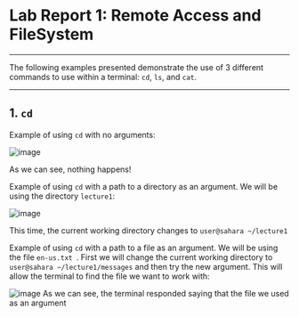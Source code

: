 # Lab Report 1: Remote Access and FileSystem
---
The following examples presented demonstrate the use of 3 different commands to use within a terminal: `cd`, `ls`, and `cat`.

---
## 1. `cd`
Example of using `cd` with no arguments:

![image](https://github.com/egoswami1/cse15l-lab-reports/assets/114527221/b74be326-000d-4e2c-a202-5651ee729858)

As we can see, nothing happens!

Example of using `cd` with a path to a directory as an argument. We will be using the directory `lecture1`:

![image](https://github.com/egoswami1/cse15l-lab-reports/assets/114527221/58524b39-5a0e-4320-a24e-90972ad89a16)

This time, the current working directory changes to `user@sahara ~/lecture1`

Example of using `cd` with a path to a file as an argument. We will be using the file `en-us.txt `.
First we will change the current working directory to `user@sahara ~/lecture1/messages` and then try the new argument.
This will allow the terminal to find the file we want to work with:

![image](https://github.com/egoswami1/cse15l-lab-reports/assets/114527221/55d044b6-977d-4587-aede-44bb8d40ce7f)
As we can see, the terminal responded saying that the file we used as an argument 




